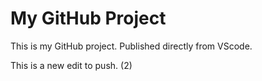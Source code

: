 # My GitHub Project

This is my GitHub project. Published directly from VScode. 

This is a new edit to push. (2)